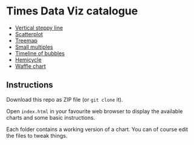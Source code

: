 # Times Data Viz catalogue

* [Vertical steppy line](https://github.com/times/dataviz-catalogue/tree/master/vertical-steppy-line)
* [Scatterplot](https://github.com/times/dataviz-catalogue/tree/master/scatterplot)
* [Treemap](https://github.com/times/dataviz-catalogue/tree/master/treemap)
* [Small multiples](https://github.com/times/dataviz-catalogue/tree/master/small-multiples)
* [Timeline of bubbles](https://github.com/times/dataviz-catalogue/tree/master/timeline-bubbles)
* [Hemicycle](https://github.com/times/dataviz-catalogue/tree/master/hemicycle)
* [Waffle chart](https://github.com/times/dataviz-catalogue/tree/master/waggle)

## Instructions

Download this repo as ZIP file (or `git clone` it).

Open `index.html` in your favourite web browser to display the available charts and some basic instructions.

Each folder contains a working version of a chart. You can of course edit the files to tweak things.
